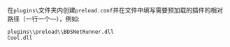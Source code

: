 在`plugins\`文件夹内创建`preload.conf`并在文件中填写需要预加载的插件的相对路径（一行一个—），例如:
```
plugins\\preload\\BDSNetRunner.dll
Cool.dll
```